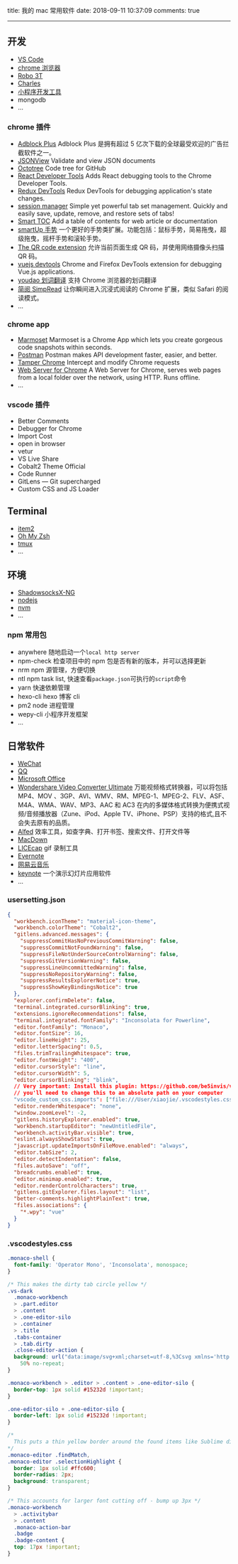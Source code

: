 title: 我的 mac 常用软件
date: 2018-09-11 10:37:09
comments: true

---

## 开发

- [VS Code](https://code.visualstudio.com/)
- [chrome 浏览器](https://www.google.com/chrome/)
- [Robo 3T](https://robomongo.org/)
- [Charles](http://xclient.info/s/charles.html?t=2c5f238779ee02ff6e1b5cda873deeacaeabc304)
- [小程序开发工具](https://developers.weixin.qq.com/miniprogram/dev/devtools/download.html)
- mongodb
- ...
  <!-- more -->

### chrome 插件

- [Adblock Plus](https://chrome.google.com/webstore/detail/adblock-plus/cfhdojbkjhnklbpkdaibdccddilifddb) Adblock Plus 是拥有超过 5 亿次下载的全球最受欢迎的广告拦截软件之一。
- [JSONView](https://chrome.google.com/webstore/detail/jsonview/chklaanhfefbnpoihckbnefhakgolnmc) Validate and view JSON documents
- [Octotree](https://chrome.google.com/webstore/detail/octotree/bkhaagjahfmjljalopjnoealnfndnagc) Code tree for GitHub
- [React Developer Tools](https://chrome.google.com/webstore/detail/react-developer-tools/fmkadmapgofadopljbjfkapdkoienihi) Adds React debugging tools to the Chrome Developer Tools.
- [Redux DevTools](https://chrome.google.com/webstore/detail/redux-devtools/lmhkpmbekcpmknklioeibfkpmmfibljd) Redux DevTools for debugging application's state changes.
- [session manager](https://chrome.google.com/webstore/detail/session-manager/mghenlmbmjcpehccoangkdpagbcbkdpc) Simple yet powerful tab set management. Quickly and easily save, update, remove, and restore sets of tabs!
- [Smart TOC](https://chrome.google.com/webstore/detail/smart-toc/lifgeihcfpkmmlfjbailfpfhbahhibba) Add a table of contents for web article or documentation
- [smartUp 手势](https://chrome.google.com/webstore/detail/smartup-gestures/bgjfekefhjemchdeigphccilhncnjldn) 一个更好的手势类扩展。功能包括：鼠标手势，简易拖曳，超级拖曳，摇杆手势和滚轮手势。
- [The QR code extension](https://chrome.google.com/webstore/detail/the-qr-code-extension/oijdcdmnjjgnnhgljmhkjlablaejfeeb) 允许当前页面生成 QR 码，并使用网络摄像头扫描 QR 码。
- [vuejs devtools](https://chrome.google.com/webstore/detail/vuejs-devtools/nhdogjmejiglipccpnnnanhbledajbpd) Chrome and Firefox DevTools extension for debugging Vue.js applications.
- [youdao 划词翻译](https://chrome.google.com/webstore/detail/%E6%9C%89%E9%81%93%E8%AF%8D%E5%85%B8chrome%E5%88%92%E8%AF%8D%E6%8F%92%E4%BB%B6/eopjamdnofihpioajgfdikhhbobonhbb) 支持 Chrome 浏览器的划词翻译
- [简阅 SimpRead](https://chrome.google.com/webstore/detail/simpread-reader-view/ijllcpnolfcooahcekpamkbidhejabll) 让你瞬间进入沉浸式阅读的 Chrome 扩展，类似 Safari 的阅读模式。
- ...

### chrome app

- [Marmoset](https://chrome.google.com/webstore/detail/marmoset/npkfpddkpefnmkflhhligbkofhnafieb) Marmoset is a Chrome App which lets you create gorgeous code snapshots within seconds.
- [Postman](https://chrome.google.com/webstore/detail/postman/fhbjgbiflinjbdggehcddcbncdddomop?hl=zh-CN) Postman makes API development faster, easier, and better.
- [Tamper Chrome](https://chrome.google.com/webstore/detail/tamper-chrome-extension/hifhgpdkfodlpnlmlnmhchnkepplebkb) Intercept and modify Chrome requests
- [Web Server for Chrome](https://chrome.google.com/webstore/detail/web-server-for-chrome/ofhbbkphhbklhfoeikjpcbhemlocgigb) A Web Server for Chrome, serves web pages from a local folder over the network, using HTTP. Runs offline.
- ...

### vscode 插件

- Better Comments
- Debugger for Chrome
- Import Cost
- open in browser
- vetur
- VS Live Share
- Cobalt2 Theme Official
- Code Runner
- GitLens — Git supercharged
- Custom CSS and JS Loader

## Terminal

- [item2](https://www.iterm2.com/)
- [Oh My Zsh](https://ohmyz.sh/)
- [tmux](https://github.com/swust-xiaoj/.tmux)
- ...

## 环境

- [ShadowsocksX-NG](https://github.com/shadowsocks/ShadowsocksX-NG/releases/download/v1.6.1/ShadowsocksX-NG.1.6.1.zip)
- [nodejs](https://nodejs.org/en/)
- [nvm](http://nvm.sh/)
- ...

### npm 常用包

- anywhere 随地启动一个`local http server`
- npm-check 检查项目中的 npm 包是否有新的版本，并可以选择更新
- nrm npm 源管理，方便切换
- ntl npm task list, 快速查看`package.json`可执行的`script`命令
- yarn 快速依赖管理
- hexo-cli hexo 博客 cli
- pm2 node 进程管理
- wepy-cli 小程序开发框架
- ...

## 日常软件

- [WeChat](https://weixin.qq.com/cgi-bin/readtemplate?t=mac&lang=zh_CN)
- [QQ](https://im.qq.com/macqq/)
- [Microsoft Office](http://xclient.info/s/office-for-mac.html?t=2c5f238779ee02ff6e1b5cda873deeacaeabc304#versions)
- [Wondershare Video Converter Ultimate](http://xclient.info/s/wondershare-video-converter-ultimate.html?t=2c5f238779ee02ff6e1b5cda873deeacaeabc304#versions) 万能视频格式转换器，可以将包括 MP4、MOV 、3GP、AVI、WMV、RM、MPEG-1、MPEG-2、FLV、ASF、M4A、WMA、WAV、MP3、AAC 和 AC3 在内的多媒体格式转换为便携式视频/音频播放器（Zune、iPod、Apple TV、iPhone、PSP）支持的格式,且不会失去原有的品质。
- [Alfed](http://xclient.info/s/alfred.html?t=2c5f238779ee02ff6e1b5cda873deeacaeabc304) 效率工具，如查字典、打开书签、搜索文件、打开文件等
- [MacDown](https://macdown.uranusjr.com/)
- [LICEcap](https://www.cockos.com/licecap/) gif 录制工具
- [Evernote](https://evernote.com/intl/zh-cn/download)
- [网易云音乐](https://music.163.com/#/download)
- [keynote](https://support.apple.com/zh-cn/keynote) 一个演示幻灯片应用软件
- ...

### usersetting.json

```json
{
  "workbench.iconTheme": "material-icon-theme",
  "workbench.colorTheme": "Cobalt2",
  "gitlens.advanced.messages": {
    "suppressCommitHasNoPreviousCommitWarning": false,
    "suppressCommitNotFoundWarning": false,
    "suppressFileNotUnderSourceControlWarning": false,
    "suppressGitVersionWarning": false,
    "suppressLineUncommittedWarning": false,
    "suppressNoRepositoryWarning": false,
    "suppressResultsExplorerNotice": true,
    "suppressShowKeyBindingsNotice": true
  },
  "explorer.confirmDelete": false,
  "terminal.integrated.cursorBlinking": true,
  "extensions.ignoreRecommendations": false,
  "terminal.integrated.fontFamily": "Inconsolata for Powerline",
  "editor.fontFamily": "Monaco",
  "editor.fontSize": 16,
  "editor.lineHeight": 25,
  "editor.letterSpacing": 0.5,
  "files.trimTrailingWhitespace": true,
  "editor.fontWeight": "400",
  "editor.cursorStyle": "line",
  "editor.cursorWidth": 5,
  "editor.cursorBlinking": "blink",
  // Very important: Install this plugin: https://github.com/be5invis/vscode-custom-css
  // you'll need to change this to an absolute path on your computer
  "vscode_custom_css.imports": ["file:///User/xiaojie/.vscodestyles.css"],
  "editor.renderWhitespace": "none",
  "window.zoomLevel": -2,
  "gitlens.historyExplorer.enabled": true,
  "workbench.startupEditor": "newUntitledFile",
  "workbench.activityBar.visible": true,
  "eslint.alwaysShowStatus": true,
  "javascript.updateImportsOnFileMove.enabled": "always",
  "editor.tabSize": 2,
  "editor.detectIndentation": false,
  "files.autoSave": "off",
  "breadcrumbs.enabled": true,
  "editor.minimap.enabled": true,
  "editor.renderControlCharacters": true,
  "gitlens.gitExplorer.files.layout": "list",
  "better-comments.highlightPlainText": true,
  "files.associations": {
    "*.wpy": "vue"
  }
}
```

### .vscodestyles.css

```css
.monaco-shell {
  font-family: 'Operator Mono', 'Inconsolata', monospace;
}

/* This makes the dirty tab circle yellow */
.vs-dark
  .monaco-workbench
  > .part.editor
  > .content
  > .one-editor-silo
  > .container
  > .title
  .tabs-container
  > .tab.dirty
  .close-editor-action {
  background: url("data:image/svg+xml;charset=utf-8,%3Csvg xmlns='http://www.w3.org/2000/svg' viewBox='0 0 16 16' height='16' width='16'%3E%3Ccircle fill='%23ffc600' cx='8' cy='8' r='4'/%3E%3C/svg%3E")
    50% no-repeat;
}

.monaco-workbench > .editor > .content > .one-editor-silo {
  border-top: 1px solid #15232d !important;
}

.one-editor-silo + .one-editor-silo {
  border-left: 1px solid #15232d !important;
}

/*
  This puts a thin yellow border around the found items like Sublime did it
*/
.monaco-editor .findMatch,
.monaco-editor .selectionHighlight {
  border: 1px solid #ffc600;
  border-radius: 2px;
  background: transparent;
}

/* This accounts for larger font cutting off - bump up 3px */
.monaco-workbench
  > .activitybar
  > .content
  .monaco-action-bar
  .badge
  .badge-content {
  top: 17px !important;
}
```
